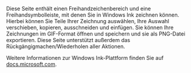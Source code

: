 ﻿Diese Seite enthält einen Freihandzeichenbereich und eine Freihandsymbolleiste, mit denen Sie in Windows Ink zeichnen können. Hierbei können Sie Teile Ihrer Zeichnung auswählen, Ihre Auswahl verschieben, kopieren, ausschneiden und einfügen. Sie können Ihre Zeichnungen im GIF-Format öffnen und speichern und sie als PNG-Datei exportieren. Diese Seite unterstützt außerdem das Rückgängigmachen/Wiederholen aller Aktionen.
 
Weitere Informationen zur Windows Ink-Plattform finden Sie auf [docs.microsoft.com](https://docs.microsoft.com//windows/uwp/design/input/pen-and-stylus-interactions).